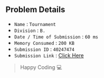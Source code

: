 ## Problem Details 
 
- `Name`                      : `Tournament`
- `Division`                  : `B.`
- `Date / Time of Submission` : `60 ms`
- `Memory Consumed`           : `200 KB`
- `Submission ID`             : `40247474`
- `Submission Link`           : [Click Here](http://codeforces.com/contest/27/submission/40247474)

> Happy Coding   :computer: